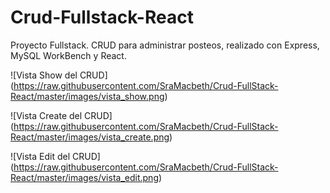 # Crud-Fullstack-React

Proyecto Fullstack. CRUD para administrar posteos, realizado con Express, MySQL WorkBench y React.

<span>![</span><span>Vista Show del CRUD</span><span>]</span><span>(</span><span>https://raw.githubusercontent.com/SraMacbeth/Crud-FullStack-React/master/images/vista_show.png</span><span>)</span>

<span>![</span><span>Vista Create del CRUD</span><span>]</span><span>(</span><span>https://raw.githubusercontent.com/SraMacbeth/Crud-FullStack-React/master/images/vista_create.png</span><span>)</span>

<span>![</span><span>Vista Edit del CRUD</span><span>]</span><span>(</span><span>https://raw.githubusercontent.com/SraMacbeth/Crud-FullStack-React/master/images/vista_edit.png</span><span>)</span>


